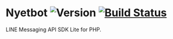 # Nyetbot ![Version](https://img.shields.io/badge/version-0.1.0-brightgreen.svg) [![Build Status](https://travis-ci.com/pr0ph0z/nyetbot.svg?branch=master)](https://travis-ci.com/pr0ph0z/nyetbot)
LINE Messaging API SDK Lite for PHP.